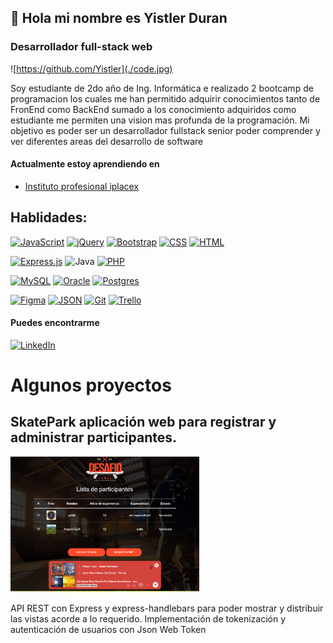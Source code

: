 ## 👋 Hola mi nombre es Yistler Duran
### Desarrollador full-stack web
![https://github.com/Yistler](./code.jpg)
<!--
**Yistler/Yistler** is a ✨ _special_ ✨ repository because its `README.md` (this file) appears on your GitHub profile.

Here are some ideas to get you started:

- 🔭 I’m currently working on ...
- 🌱 I’m currently learning ...
- 👯 I’m looking to collaborate on ...
- 🤔 I’m looking for help with ...
- 💬 Ask me about ...
- 📫 How to reach me: ...
- 😄 Pronouns: ...
- ⚡ Fun fact: ...
-->
Soy estudiante de 2do año de Ing. Informática e realizado 2 bootcamp de programacion los cuales me han permitido adquirir conocimientos tanto de FronEnd como BackEnd sumado a los conocimiento adquiridos como estudiante me permiten una vision mas profunda de la programación. Mi objetivo es poder ser un desarrollador fullstack senior poder comprender y ver diferentes areas del desarrollo de software

#### Actualmente estoy aprendiendo en 
- [Instituto profesional iplacex](https://www.iplacex.cl/campus-virtual/)

## Hablidades:
[![JavaScript](https://img.shields.io/badge/JavaScript-F7DF1E?logo=javascript&logoColor=000)](#)
[![jQuery](https://img.shields.io/badge/jQuery-0769AD?logo=jquery&logoColor=fff)](#)
[![Bootstrap](https://img.shields.io/badge/Bootstrap-7952B3?logo=bootstrap&logoColor=fff)](#)
[![CSS](https://img.shields.io/badge/CSS-1572B6?logo=css3&logoColor=fff)](#)
[![HTML](https://img.shields.io/badge/HTML-%23E34F26.svg?logo=html5&logoColor=white)](#)</br>

[![Express.js](https://img.shields.io/badge/Express.js-%23404d59.svg?logo=express&logoColor=%2361DAFB)](#)
![Java](https://img.shields.io/badge/Java-ED8B00?style=for-the-badge&logo=java&logoColor=white)
[![PHP](https://img.shields.io/badge/php-%23777BB4.svg?&logo=php&logoColor=white)](#)</br>



[![MySQL](https://img.shields.io/badge/MySQL-4479A1?logo=mysql&logoColor=fff)](#)
[![Oracle](https://img.shields.io/badge/Oracle-F80000?logo=oracle&logoColor=fff)](#)
[![Postgres](https://img.shields.io/badge/Postgres-%23316192.svg?logo=postgresql&logoColor=white)](#)</br>

[![Figma](https://img.shields.io/badge/Figma-F24E1E?logo=figma&logoColor=white)](#)
[![JSON](https://img.shields.io/badge/JSON-000?logo=json&logoColor=fff)](#)
[![Git](https://img.shields.io/badge/Git-F05032?logo=git&logoColor=fff)](#)
[![Trello](https://img.shields.io/badge/Trello-0052CC?logo=trello&logoColor=fff)](#)
</br>

#### Puedes encontrarme
[![LinkedIn](https://img.shields.io/badge/LinkedIn-Yistler_Duran-0077B5?style=for-the-badge&logo=linkedin&logoColor=white&labelColor=101010)](https://www.linkedin.com/in/yokray-duran)

# Algunos proyectos

## SkatePark aplicación web para registrar y administrar participantes.

<a href="https://github.com/Yistler/SkatePark"><img src="https://github.com/Yistler/SkatePark/blob/main/public/img/skaters.png" style="height: 60%; width:60%;"/></a>

API REST con Express y express-handlebars para poder mostrar y distribuir las vistas acorde a lo requerido. Implementación de tokenización y autenticación de usuarios con Json Web Token
